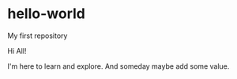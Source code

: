 # hello-world
My first repository

Hi All!

I'm here to learn and explore.
And someday maybe add some value.
